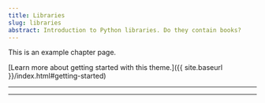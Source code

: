 ```yaml
---
title: Libraries
slug: libraries
abstract: Introduction to Python libraries. Do they contain books?
---
```


This is an example chapter page.

[Learn more about getting started with this theme.]({{ site.baseurl }}/index.html#getting-started)

---
---
    
